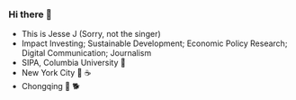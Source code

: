 ### Hi there 👋 
- This is Jesse J (Sorry, not the singer)
- Impact Investing; Sustainable Development; Economic Policy Research; Digital Communication; Journalism
- SIPA, Columbia University :school:
- New York City :city_sunrise: :coffee:
- Chongqing :deciduous_tree: :dog2:

<!--
**Jessejjjc/Jessejjjc** is a ✨ _special_ ✨ repository because its `README.md` (this file) appears on your GitHub profile.

Here are some ideas to get you started:

- 🔭 I’m currently working on ...
- 🌱 I’m currently learning ...
- 👯 I’m looking to collaborate on ...
- 🤔 I’m looking for help with ...
- 💬 Ask me about ...
- 📫 How to reach me: ...
- 😄 Pronouns: ...
- ⚡ Fun fact: ...
-->
